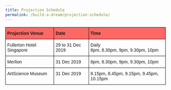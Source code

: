 ```yaml
---
title: Projection Schedule
permalink: /build-a-dream/projection-schedule/
---
```


<style type="text/css">
.tg  {border-collapse:collapse;border-spacing:0;}
.tg td{font-family:Arial, sans-serif;font-size:14px;padding:10px 5px;border-style:solid;border-width:1px;overflow:hidden;word-break:normal;border-color:black;}
.tg th{font-family:Arial, sans-serif;font-size:14px;font-weight:normal;padding:10px 5px;border-style:solid;border-width:1px;overflow:hidden;word-break:normal;border-color:black;}
.tg .tg-k285{font-weight:bold;background-color:#fd6864;text-align:left;vertical-align:top}
.tg .tg-0lax{text-align:left;vertical-align:top}
</style>
<table class="tg">
  <tr>
    <th class="tg-k285">Projection Venue</th>
    <th class="tg-k285">Date</th>
    <th class="tg-k285">Time</th>
  </tr>
  <tr>
    <td class="tg-0lax">Fullerton Hotel Singapore</td>
    <td class="tg-0lax">29 to 31 Dec 2019</td>
    <td class="tg-0lax">Daily<br>8pm, 8.30pm, 9pm, 9.30pm, 10pm</td>
  </tr>
  <tr>
    <td class="tg-0lax">Merlion</td>
    <td class="tg-0lax">31 Dec 2019</td>
    <td class="tg-0lax">8pm, 8.30pm, 9pm, 9.30pm, 10pm</td>
  </tr>
  <tr>
    <td class="tg-0lax">ArtScience Museum</td>
    <td class="tg-0lax">31 Dec 2019</td>
    <td class="tg-0lax">8.15pm, 8.45pm, 9.15pm, 9.45pm, 10.15pm</td>
  </tr>
</table>
